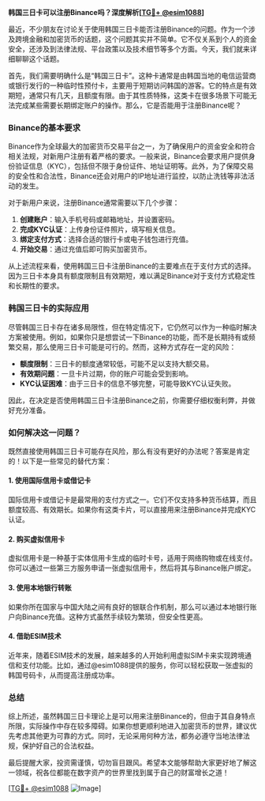 **韩国三日卡可以注册Binance吗？深度解析[[TG💪+ @esim1088](https://t.me/s/esim1088)]**

最近，不少朋友在讨论关于使用韩国三日卡能否注册Binance的问题。作为一个涉及跨境金融和加密货币的话题，这个问题其实并不简单。它不仅关系到个人的资金安全，还涉及到法律法规、平台政策以及技术细节等多个方面。今天，我们就来详细聊聊这个话题。

首先，我们需要明确什么是“韩国三日卡”。这种卡通常是由韩国当地的电信运营商或银行发行的一种临时性预付卡，主要用于短期访问韩国的游客。它的特点是有效期短，通常只有几天，且额度有限。由于其性质特殊，这类卡在很多场景下可能无法完成某些需要长期绑定账户的操作。那么，它是否能用于注册Binance呢？

### Binance的基本要求

Binance作为全球最大的加密货币交易平台之一，为了确保用户的资金安全和符合相关法规，对新用户注册有着严格的要求。一般来说，Binance会要求用户提供身份验证信息（KYC），包括但不限于身份证件、地址证明等。此外，为了保障交易的安全性和合法性，Binance还会对用户的IP地址进行监控，以防止洗钱等非法活动的发生。

对于新用户来说，注册Binance通常需要以下几个步骤：
1. **创建账户**：输入手机号码或邮箱地址，并设置密码。
2. **完成KYC认证**：上传身份证件照片，填写相关信息。
3. **绑定支付方式**：选择合适的银行卡或电子钱包进行充值。
4. **开始交易**：通过充值后即可购买加密货币。

从上述流程来看，使用韩国三日卡注册Binance的主要难点在于支付方式的选择。因为三日卡本身具有额度限制且有效期短，难以满足Binance对于支付方式稳定性和长期性的要求。

### 韩国三日卡的实际应用

尽管韩国三日卡存在诸多局限性，但在特定情况下，它仍然可以作为一种临时解决方案被使用。例如，如果你只是想尝试一下Binance的功能，而不是长期持有或频繁交易，那么使用三日卡可能是可行的。然而，这种方式存在一定的风险：

- **额度限制**：三日卡的额度通常较低，可能不足以支持大额交易。
- **有效期问题**：一旦卡片过期，你的账户可能会受到影响。
- **KYC认证困难**：由于三日卡的信息不够完整，可能导致KYC认证失败。

因此，在决定是否使用韩国三日卡注册Binance之前，你需要仔细权衡利弊，并做好充分准备。

### 如何解决这一问题？

既然直接使用韩国三日卡可能存在风险，那么有没有更好的办法呢？答案是肯定的！以下是一些常见的替代方案：

#### 1. 使用国际信用卡或借记卡
国际信用卡或借记卡是最常用的支付方式之一。它们不仅支持多种货币结算，而且额度较高、有效期长。如果你有这类卡片，可以直接用来注册Binance并完成KYC认证。

#### 2. 购买虚拟信用卡
虚拟信用卡是一种基于实体信用卡生成的临时卡号，适用于网络购物或在线支付。你可以通过一些第三方服务申请一张虚拟信用卡，然后将其与Binance账户绑定。

#### 3. 使用本地银行转账
如果你所在国家与中国大陆之间有良好的银联合作机制，那么可以通过本地银行账户向Binance充值。这种方式虽然手续较为繁琐，但安全性更高。

#### 4. 借助ESIM技术
近年来，随着ESIM技术的发展，越来越多的人开始利用虚拟SIM卡来实现跨境通信和支付功能。比如，通过@esim1088提供的服务，你可以轻松获取一张虚拟的韩国号码卡，从而提高注册成功率。

### 总结

综上所述，虽然韩国三日卡理论上是可以用来注册Binance的，但由于其自身特点所限，实际操作中存在较多障碍。如果你想更顺利地进入加密货币的世界，建议优先考虑其他更为可靠的方式。同时，无论采用何种方法，都务必遵守当地法律法规，保护好自己的合法权益。

最后提醒大家，投资需谨慎，切勿盲目跟风。希望本文能够帮助大家更好地了解这一领域，祝各位都能在数字资产的世界里找到属于自己的财富增长之道！

[[TG💪+ @esim1088](https://t.me/s/esim1088) ![Image](https://i.postimg.cc/4NQfJmqS/Snipaste-2025-05-13-00-14-12.png)]